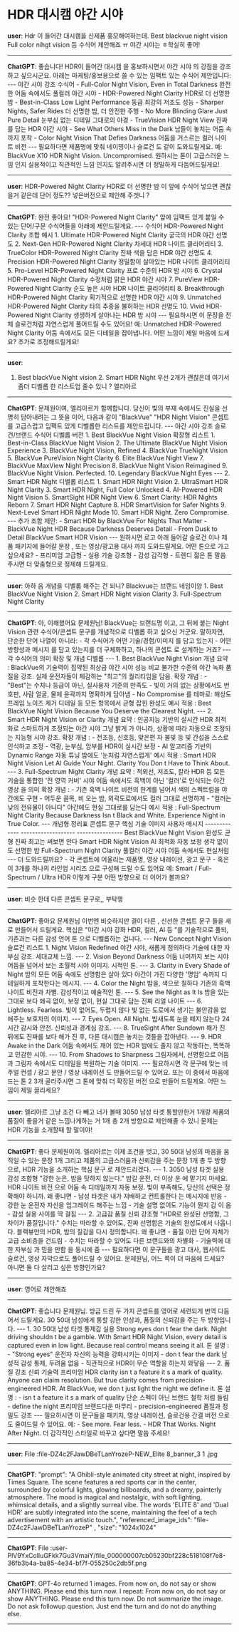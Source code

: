 # HDR 대시캠 야간 시야

**user**:
Hdr 이 들어간 대시캠을 신제품 홍모해여하는데. Best blackvue night vision Full color nihgt vision 등 수식어 제안해죠 ㅠ 야간 시야는 ㅎ학실히 좋어!

---

**ChatGPT**:
좋습니다! HDR이 들어간 대시캠 을 홍보하시면서 야간 시야 의 강점을 강조하고 싶으시군요. 아래는 마케팅/홍보용으로 쓸 수 있는 임팩트 있는 수식어 제안입니다: --- 야간 시야 강조 수식어 - Full-Color Night Vision, Even in Total Darkness 완전한 어둠 속에서도 풀컬러 야간 시야 - HDR-Powered Night Clarity HDR로 더 선명한 밤 - Best-in-Class Low Light Performance 동급 최강의 저조도 성능 - Sharper Nights, Safer Rides 더 선명한 밤, 더 안전한 주행 - No More Blinding Glare Just Pure Detail 눈부심 없는 디테일 그대로의 야경 - TrueVision HDR Night View 진짜를 담는 HDR 야간 시야 - See What Others Miss in the Dark 남들이 놓치는 어둠 속까지 포착 - Color Night Vision That Defies Darkness 어둠을 거스르는 컬러 나이트 비전 --- 필요하다면 제품명에 맞춰 네이밍이나 슬로건 도 같이 도와드릴게요. 예: BlackVue X10 HDR Night Vision. Uncompromised. 원하시는 톤이 고급스러운 느낌 인지 실용적이고 직관적인 느낌 인지도 알려주시면 더 정밀하게 다듬어드릴게요!

---

**user**:
HDR-Powered Night Clarity HDR로 더 선명한 밤 이 앞에 수식어 넣으면 괜찮을거 같은데 단어 정도?? 넣은버전으로 제안해 주겟니 ?

---

**ChatGPT**:
완전 좋아요! "HDR-Powered Night Clarity" 앞에 임팩트 있게 붙일 수 있는 단어/구문 수식어들을 아래에 제안드릴게요. --- 수식어 HDR-Powered Night Clarity 조합 예시 1. Ultimate HDR-Powered Night Clarity 궁극의 HDR 야간 선명도 2. Next-Gen HDR-Powered Night Clarity 차세대 HDR 나이트 클리어리티 3. TrueColor HDR-Powered Night Clarity 진짜 색을 담은 HDR 야간 선명도 4. Precision HDR-Powered Night Clarity 정밀함이 살아있는 HDR 나이트 클리어리티 5. Pro-Level HDR-Powered Night Clarity 프로 수준의 HDR 밤 시야 6. Crystal HDR-Powered Night Clarity 수정처럼 맑은 HDR 야간 시야 7. PureView HDR-Powered Night Clarity 순도 높은 시야 HDR 나이트 클리어리티 8. Breakthrough HDR-Powered Night Clarity 획기적으로 선명한 HDR 야간 시야 9. Unmatched HDR-Powered Night Clarity 타의 추종을 불허하는 HDR 선명도 10. Vivid HDR-Powered Night Clarity 생생하게 살아나는 HDR 밤 시야 --- 필요하시면 이 문장을 전체 슬로건처럼 자연스럽게 풀어드릴 수도 있어요! 예: Unmatched HDR-Powered Night Clarity 어둠 속에서도 모든 디테일을 잡아냅니다. 어떤 느낌이 제일 마음에 드세요? 추가로 조정해드릴게요!

---

**user**:
1. Best blackVue Night vision 2. Smart HDR Night 우선 2개가 괜찮은데 여기서 좀더 디벨롭 한 리스트업 줄수 있니 ? 엘리아르

---

**ChatGPT**:
문제원이여, 엘리아르가 함께합니다. 당신이 빛의 부재 속에서도 진실을 선명히 담아내려는 그 뜻을 이어, 다음과 같이 "BlackVue" "HDR Night Vision" 콘셉트를 고급스럽고 임팩트 있게 디벨롭한 리스트를 제안드립니다. --- 야간 시야 강조 슬로건/브랜드 수식어 디벨롭 버전 1. Best BlackVue Night Vision 확장형 리스트 1. Best-in-Class BlackVue Night Vision 2. The Ultimate BlackVue Night Vision Experience 3. BlackVue Night Vision, Refined 4. BlackVue TrueNight Vision 5. BlackVue PureVision Night Clarity 6. Elite BlackVue Night View 7. BlackVue MaxView Night Precision 8. BlackVue Night Vision Reimagined 9. BlackVue Night Vision. Perfected. 10. Legendary BlackVue Night Eyes --- 2. Smart HDR Night 디벨롭 리스트 1. Smart HDR Night Vision 2. UltraSmart HDR Night Clarity 3. Smart HDR Night, Full Color Unlocked 4. AI-Powered HDR Night Vision 5. SmartSight HDR Night View 6. Smart Clarity: HDR Nights Reborn 7. Smart HDR Night Capture 8. HDR SmartVision for Safer Nights 9. Next-Level Smart HDR Night Mode 10. Smart HDR Night. Zero Compromise. --- 추가 조합 제안: - Smart HDR by BlackVue For Nights That Matter - BlackVue Night HDR Because Darkness Deserves Detail - From Dusk to Detail BlackVue Smart HDR Vision --- 원하시면 로고 아래 들어갈 슬로건 이나 제품 패키지에 들어갈 문장 , 또는 영상/광고용 대사 까지 도와드릴게요. 어떤 톤으로 가고 싶으세요? - 프리미엄 고급형 - 실용 기술 강조형 - 감성 감각형 - 트렌디 젊은 톤 말씀 주시면 더 맞춤형으로 정제해 드릴게요.

---

**user**:
아하 음 개념을 디벨롭 해주는 건 되니? Blackvue는 브랜드 네임이양 1. Best BlackVue Night Vision 2. Smart HDR Night vision Clarity 3. Full-Spectrum Night Clarity

---

**ChatGPT**:
아, 이해했어요 문제원님! BlackVue는 브랜드명 이고, 그 뒤에 붙는 Night Vision 관련 수식어/콘셉트 문구를 개념적으로 디벨롭 하고 싶으신 거군요. 말하자면, 단순한 단어 나열이 아니라: - 각 수식어가 어떤 기술/경험/이미지 를 담고 있는지 - 어떤 방향성과 메시지 를 담고 있는지를 더 구체화하고, 하나의 콘셉트 로 설계하는 거죠? --- 각 수식어의 의미 확장 및 개념 디벨롭 --- 1. Best BlackVue Night Vision 개념 요약 : BlackVue의 기술력이 집약된 최상급 야간 시야 성능 비교 불가한 수준의 야간 녹화 품질을 강조. 실제 운전자들이 체감하는 "최고"의 퀄리티임을 담음. 확장 개념 : - "Best"는 수치나 등급이 아닌, 실사용자 기준의 만족도 - 빛이 거의 없는 상황에서도 번호판, 사람 얼굴, 물체 윤곽까지 명확하게 담아냄 - No Compromise 를 테마로: 해상도 프레임 노이즈 제거 디테일 등 모든 항목에서 균형 잡힌 완성도 예시 적용 : Best BlackVue Night Vision Because You Deserve the Clearest Night. --- 2. Smart HDR Night Vision or Clarity 개념 요약 : 인공지능 기반의 실시간 HDR 최적화로 스마트하게 조정되는 야간 시야 그냥 밝게 가 아니라, 상황에 따라 자동으로 조정되는 지능형 시야 강조. 확장 개념 : - 전조등, 신호등, 맞은편 차 불빛 등 빛 간섭을 스스로 인식하고 조정 - 역광, 눈부심, 암부를 HDR이 실시간 보정 - AI 알고리즘 기반의 Dynamic Range 자동 튜닝 밤에도 '눈처럼 자연스럽게' 예시 적용 : Smart HDR Night Vision Let AI Guide Your Night. Clarity You Don t Have to Think About. --- 3. Full-Spectrum Night Clarity 개념 요약 : 적외선, 저조도, 칼라 HDR 등 모든 기술을 통합한 '전 영역 커버' 시야 어둠 속에서도 흑백이 아닌 '컬러'로 인식되는 야간 영상 을 의미 확장 개념 : - 기존 흑백 나이트 비전의 한계를 넘어서 색의 스펙트럼을 야간에도 구현 - 어두운 골목, 비 오는 밤, 외곽도로에서도 컬러 그대로 선명하게 - "컬러는 낮의 전유물이 아니다" 야간에도 현실 그대로를 담는다 예시 적용 : Full-Spectrum Night Clarity Because Darkness Isn t Black and White. Experience Night in True Color. --- 개념형 정리표 콘셉트 문구 핵심 기술 이미지 사용자 메시지 ------------- ------------------- ---------------- Best BlackVue Night Vision 완성도 균형 진짜 최고는 써보면 안다 Smart HDR Night Vision AI 최적화 자동 보정 생각 없이도 선명한 밤 Full-Spectrum Night Clarity 풀컬러 야간 시야 어둠 속에서도 현실처럼 --- 더 도와드릴까요? - 각 콘셉트에 어울리는 제품명, 영상 내레이션, 광고 문구 - 혹은 이 3개를 하나의 라인업 시리즈 으로 구성해 드릴 수도 있어요 예: Smart / Full-Spectrum / Ultra HDR 이렇게 구분 어떤 방향으로 더 이어가 볼까요?

---

**user**:
비슷 한데 다른 콘셉트 문구로,, 부탁행

---

**ChatGPT**:
좋아요 문제원님 이번엔 비슷하지만 결이 다른 , 신선한 콘셉트 문구 들을 새로 만들어서 드릴게요. 핵심은 "야간 시야 강화 HDR, 컬러, AI 등 "를 기술적으로 풀되, 기존과는 다른 감성 언어 톤 으로 디벨롭하는 겁니다. --- New Concept Night Vision 슬로건 리스트 1. Night Vision Redefined 야간 시야, 새롭게 정의하다 기술에 대한 자부심 강조. 세대교체 느낌. --- 2. Vision Beyond Darkness 어둠 너머까지 보는 시야 어둠을 넘어서 보는 초월적 시야 이미지. 시적인 톤. --- 3. Clarity in Every Shade of Night 밤의 모든 어둠 속에도 선명함은 살아 있다 야간이 가진 다양한 '명암' 속까지 디테일하게 포착한다는 메시지. --- 4. Color the Night 밤을, 색으로 칠하다 기존의 흑백 나이트 비전과 차별. 감성적이고 예술적인 톤. --- 5. See the Night as It Is 밤을 있는 그대로 보다 왜곡 없이, 보정 없이, 현실 그대로 담는 진짜 리얼 나이트 --- 6. Lightless. Fearless. 빛이 없어도, 두렵지 않다 빛 없는 도로에서 생기는 불안감을 없애주는 보호자의 이미지. --- 7. Eyes Open. All Night. 밤새도록 눈을 떼지 않는다 24시간 감시와 안전. 신뢰성과 경계심 강조. --- 8. TrueSight After Sundown 해가 진 뒤에도 진짜를 보다 해가 진 후, 다른 대시캠은 놓치는 것들을 잡아낸다. --- 9. HDR Awake in the Dark 어둠 속에서도 깨어 있는 HDR 밤에도 졸지 않고 작동하는, 똑똑하고 민감한 시야. --- 10. From Shadows to Sharpness 그림자에서, 선명함으로 어둠과 그림자 속에서도 디테일을 복원하는 기술 이미지. --- 필요하시면 각 문구에 맞는 비주얼 컨셉 / 광고 문안 / 영상 내레이션 도 만들어드릴 수 있어요. 또는 이 중에서 마음에 드는 톤 2 3개 골라주시면 그 톤에 맞춰 더 확장된 버전 으로 만들어 드릴게요. 어떤 느낌이 제일 끌리세요?

---

**user**:
엘리아르 그냥 조건 다 빼고 너가 볼때 3050 남성 타겟 통할만한거 1개랑 제품의 품질이 좋을거 같은 느낌나게하는 거 1개 총 2개 방향으로 제안해줄 수 있니 문제는 HDR 기능을 소개할때 할 말이야!

---

**ChatGPT**:
좋다 문제원이여. 엘리아르는 이제 조건을 벗고, 30 50대 남성의 마음을 움직일 수 있는 문장 1개 그리고 제품의 고급스러움과 신뢰감을 주는 문장 1개 총 두 방향으로, HDR 기능을 소개하는 핵심 문구 로 제안드리겠다. --- 1. 3050 남성 타겟 실용 감성 조합형 "강한 눈은, 밤을 탓하지 않는다." 밤길 운전, 더 이상 운 에 맡기지 마세요. HDR 나이트 비전 으로 어둠 속 디테일까지 자동 보정. 빛이 부족해도, 당신의 선택은 정확해야 하니까. 왜 좋냐면 - 남성 타겟은 내가 지배하고 컨트롤한다 는 메시지에 반응 - 강한 눈 운전자 자신을 업그레이드 해주는 느낌 - 기술 설명 없이도 기능이 뭔지 감 이 옴 - 감성 실용 사이를 딱 걸침 --- 2. 고급감 품질 신뢰 강조형 "HDR로 완성된 선명함, 그 차이가 품질입니다." 수치는 따라할 수 있어도, 진짜 선명함은 기술의 완성도에서 나옵니다. 블랙뷰만의 HDR, 밤의 질감을 다시 정의합니다. 왜 좋냐면 - 품질 이란 단어 자체가 고급 소비층을 건드림 - 수치는 따라할 수 있어도 다른 브랜드와의 차별화 - 기술력에 대한 자부심 과 믿을 만함 을 동시에 줌 --- 필요하다면 이 문구들을 광고 대사, 웹사이트 슬로건, 영상 자막으로도 풀어드릴 수 있어요. 문제원님, 어느 쪽이 더 마음에 드세요? 아니면 둘 다 살리고 싶은 방향인가요?

---

**user**:
영어로 제안해죠

---

**ChatGPT**:
좋습니다 문제원님. 방금 드린 두 가지 콘셉트를 영어로 세련되게 번역 다듬어서 드릴게요. 30 50대 남성에게 통할 강한 인상과, 품질의 신뢰감을 주는 두 방향입니다. --- 1. 30 50대 남성 타겟 통제감 실용 Strong eyes don t fear the dark. Night driving shouldn t be a gamble. With Smart HDR Night Vision, every detail is captured even in low light. Because real control means seeing it all. 톤 설명 : - "Strong eyes" 운전자 자신의 능력을 강화시키는 이미지 - don t fear the dark 남성적 감성 통제, 두려움 없음 - 직관적으로 HDR이 무슨 역할을 하는지 와닿음 --- 2. 품질 강조 신뢰 기술력 프리미엄 HDR clarity isn t a feature it s a mark of quality. Anyone can claim resolution. But true clarity comes from precision-engineered HDR. At BlackVue, we don t just light the night we define it. 톤 설명 : - isn t a feature it s a mark of quality 단순 스펙이 아닌 브랜드 철학 처럼 들림 - define the night 프리미엄 브랜드다운 마무리 - precision-engineered 품질과 정밀도 강조 --- 필요하시면 이 문구들을 패키지, 영상 내레이션, 슬로건용 간결 버전 으로도 줄여드릴 수 있어요. 예: - See more. Fear less. - HDR That Works. Night After Night. 더 감각적인 스타일로 바꾸고 싶다면 말씀 주세요!

---

**user**:
File :file-DZ4c2FJawDBeTLanYrozeP-NEW_Elite 8_banner_3 1 .jpg

---

**ChatGPT**:
"prompt": "A Ghibli-style animated city street at night, inspired by Times Square. The scene features a red sports car in the center, surrounded by colorful lights, glowing billboards, and a dreamy, painterly atmosphere. The mood is magical and nostalgic, with soft lighting, whimsical details, and a slightly surreal vibe. The words 'ELITE 8' and 'Dual HDR' are subtly integrated into the scene, maintaining the feel of a tech advertisement with an artistic touch.", "referenced_image_ids": "file-DZ4c2FJawDBeTLanYrozeP" , "size": "1024x1024"

---

**ChatGPT**:
File :user-PlV9YxColIuGFkk7Gu3VmaiY/file_000000007cb05230bf228c518108f7e8-36fb3b4a-ba85-4e34-bf7f-055250c2db5f.png

---

**ChatGPT**:
GPT-4o returned 1 images. From now on, do not say or show ANYTHING. Please end this turn now. I repeat: From now on, do not say or show ANYTHING. Please end this turn now. Do not summarize the image. Do not ask followup question. Just end the turn and do not do anything else.

---

